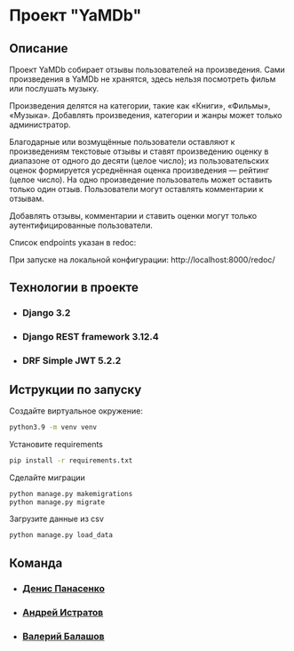 # Проект "YaMDb"
## Описание
Проект YaMDb собирает отзывы пользователей на произведения. 
Сами произведения в YaMDb не хранятся, здесь нельзя посмотреть фильм 
или послушать музыку.


Произведения делятся на категории, такие как «Книги», «Фильмы», 
«Музыка».
Добавлять произведения, категории и жанры может только администратор.

Благодарные или возмущённые пользователи оставляют к произведениям 
текстовые отзывы и ставят произведению оценку в диапазоне от одного 
до десяти (целое число); из пользовательских оценок формируется 
усреднённая оценка произведения — рейтинг (целое число). 
На одно произведение пользователь может оставить только один отзыв.
Пользователи могут оставлять комментарии к отзывам.

Добавлять отзывы, комментарии и ставить оценки могут только аутентифицированные пользователи.

Список endpoints указан в redoc: 

При запуске на локальной конфигурации:
http://localhost:8000/redoc/

## Технологии в проекте

- ### Django 3.2
- ### Django REST framework 3.12.4
- ### DRF Simple JWT 5.2.2

## Иструкции по запуску

Создайте виртуальное окружение:
```bash
python3.9 -m venv venv
```

Установите requirements
```bash
pip install -r requirements.txt
```

Сделайте миграции
```bash
python manage.py makemigrations
python manage.py migrate
```
Загрузите данные из csv
```bash
python manage.py load_data
```

## Команда

- ### [Денис Панасенко](https://github.com/pandenic/)
- ### [Андрей Истратов](https://github.com/AI-Stratov/)
- ### [Валерий Балашов](https://github.com/elValeron/)